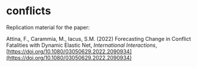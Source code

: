 # conflicts
Replication material for the paper:

Attina, F., Carammia, M., Iacus, S.M. (2022) Forecasting Change in Conflict Fatalities with Dynamic Elastic Net, *International Interactions*,  [https://doi.org/10.1080/03050629.2022.2090934](https://doi.org/10.1080/03050629.2022.2090934)
